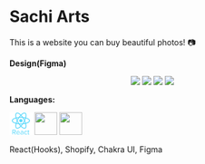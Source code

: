 <h1> Sachi Arts </h1>

This is a website you can buy beautiful photos! 📷

**Design(Figma)**

<div style="text-align: center">
<img src="https://user-images.githubusercontent.com/58486384/120712168-296a9280-c475-11eb-830b-10c69ebd1c24.png" width="500" />
<img src="https://user-images.githubusercontent.com/58486384/120712187-2ff90a00-c475-11eb-94a5-8c2e2abbd2bc.png" width="500" />
<img src="https://user-images.githubusercontent.com/58486384/120712201-34252780-c475-11eb-83e3-df0e3ca32ad7.png" width="500" />
<img src="https://user-images.githubusercontent.com/58486384/120712206-36878180-c475-11eb-8ecd-73a405588838.png" width="500" />
</div>
  
**Languages:**

<img src="https://raw.githubusercontent.com/devicons/devicon/master/icons/react/react-original-wordmark.svg" width="40" height="40" /> <img src="https://cdn3.iconfinder.com/data/icons/social-media-2068/64/_shopping-512.png" width="40" height="40" /> <img src="https://cdn2.downdetector.com/static/uploads/logo/figma2.png" width="40" height="40" />

React(Hooks), Shopify, Chakra UI, Figma
